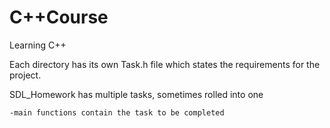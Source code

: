 # C++Course
Learning C++

Each directory has its own Task.h file which states the requirements for the project.

SDL_Homework has multiple tasks, sometimes rolled into one
    
    -main functions contain the task to be completed
